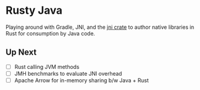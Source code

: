 # Rusty Java

Playing around with Gradle, JNI, and the [jni crate](https://docs.rs/jni/0.14.0/jni/) to author native libraries in
Rust for consumption by Java code.

## Up Next

- [ ] Rust calling JVM methods
- [ ] JMH benchmarks to evaluate JNI overhead
- [ ] Apache Arrow for in-memory sharing b/w Java + Rust

